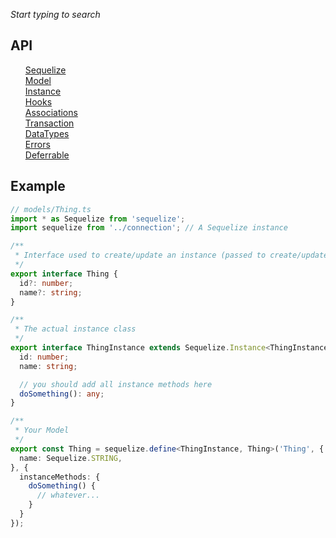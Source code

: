 
_Start typing to search_

## API
<ul class="tsd-index-list" style="list-style: none">
  <li class="tsd-kind-interface"><a class="tsd-kind-icon" href="interfaces/sequelize.connection.html">Sequelize</a></li>
  <li class="tsd-kind-interface"><a class="tsd-kind-icon" href="interfaces/sequelize.model.html">Model</a></li>
  <li class="tsd-kind-interface"><a class="tsd-kind-icon" href="interfaces/sequelize.instance.html">Instance</a></li>
  <li class="tsd-kind-interface"><a class="tsd-kind-icon" href="interfaces/sequelize.hooks.html">Hooks</a></li>
  <li class="tsd-kind-interface"><a class="tsd-kind-icon" href="interfaces/sequelize.hooks.html">Associations</a></li>
  <li class="tsd-kind-interface"><a class="tsd-kind-icon" href="interfaces/sequelize.transaction.html">Transaction</a></li>
  <li class="tsd-kind-interface"><a class="tsd-kind-icon" href="interfaces/datatypes.html">DataTypes</a></li>
  <li class="tsd-kind-interface"><a class="tsd-kind-icon" href="interfaces/sequelize.errors.html">Errors</a></li>
  <li class="tsd-kind-interface"><a class="tsd-kind-icon" href="interfaces/sequelize.deferrable.html">Deferrable</a></li>
</ul>

## Example

```ts
// models/Thing.ts
import * as Sequelize from 'sequelize';
import sequelize from '../connection'; // A Sequelize instance

/**
 * Interface used to create/update an instance (passed to create/update)
 */
export interface Thing {
  id?: number;
  name?: string;
}

/**
 * The actual instance class
 */
export interface ThingInstance extends Sequelize.Instance<ThingInstance, Thing> {
  id: number;
  name: string;

  // you should add all instance methods here
  doSomething(): any;
}

/**
 * Your Model
 */
export const Thing = sequelize.define<ThingInstance, Thing>('Thing', {
  name: Sequelize.STRING,
}, {
  instanceMethods: {
    doSomething() {
      // whatever...
    }
  }
});
```
